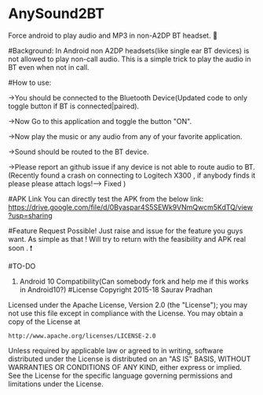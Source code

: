 # AnySound2BT
Force android to play audio and MP3 in non-A2DP BT headset.  :metal:

#Background:
In Android non A2DP headsets(like single ear BT devices) is not allowed to play non-call audio.
This is a simple trick to play the audio in BT even when not in call.

#How to use:

->You should be connected to the Bluetooth Device(Updated code to only toggle button if BT is connected|paired).

->Now Go to this application and toggle the button "ON".

->Now play the music or any audio from any of your favorite application.

->Sound should be routed to the BT device.

->Please report an github issue if any device is not able to route audio to BT.(Recently found a crash on connecting to Logitech X300 , if anybody finds it please please attach logs!--> Fixed )

#APK Link
You can directly test the APK from the below link:
https://drive.google.com/file/d/0Byaspar4S5SEWk9VNmQwcm5KdTQ/view?usp=sharing

#Feature Request
Possible! Just raise and issue for the feature you guys want. As simple as that ! Will try to return with the feasibility and APK real soon .  :exclamation:

#TO-DO
1) Android 10 Compatibility(Can somebody fork and help me if this works in Android10?)
#License
Copyright 2015-18 Saurav Pradhan

Licensed under the Apache License, Version 2.0 (the "License");
you may not use this file except in compliance with the License.
You may obtain a copy of the License at

    http://www.apache.org/licenses/LICENSE-2.0

Unless required by applicable law or agreed to in writing, software
distributed under the License is distributed on an "AS IS" BASIS,
WITHOUT WARRANTIES OR CONDITIONS OF ANY KIND, either express or implied.
See the License for the specific language governing permissions and
 limitations under the License.
